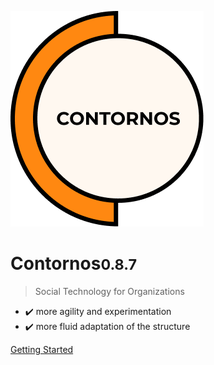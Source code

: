 ![Contornos](../assets/logo.png ':size=220')

# Contornos<small>0.8.7</small>

>  Social Technology for Organizations

- ✔️ more agility and experimentation
- ✔️ more fluid adaptation of the structure
 
[Getting Started](/en/start)

